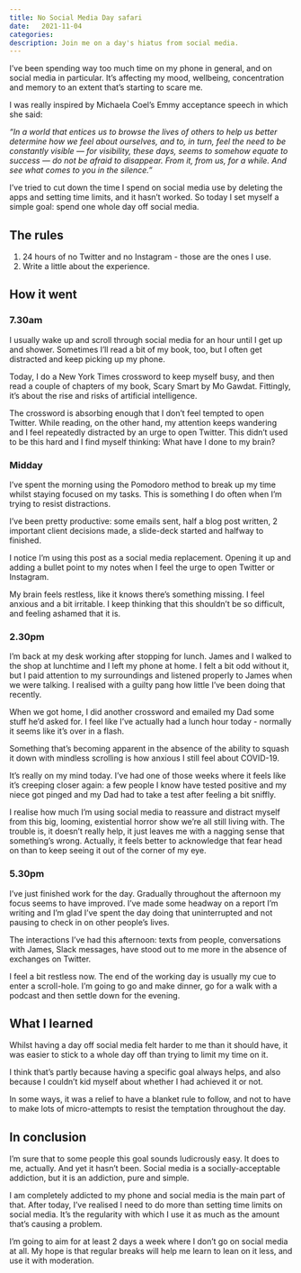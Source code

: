 ```yaml
---
title: No Social Media Day safari
date:   2021-11-04
categories:
description: Join me on a day's hiatus from social media.
---
```


I’ve been spending way too much time on my phone in general, and on social media in particular. It’s affecting my mood, wellbeing, concentration and memory to an extent that’s starting to scare me. 

I was really inspired by Michaela Coel’s Emmy acceptance speech in which she said:

_“In a world that entices us to browse the lives of others to help us better determine how we feel about ourselves, and to, in turn, feel the need to be constantly visible — for visibility, these days, seems to somehow equate to success — do not be afraid to disappear. From it, from us, for a while. And see what comes to you in the silence.”_

I’ve tried to cut down the time I spend on social media use by deleting the apps and setting time limits, and it hasn’t worked. So today I set myself a simple goal: spend one whole day off social media.

## The rules

1. 24 hours of no Twitter and no Instagram - those are the ones I use.
2. Write a little about the experience.

## How it went

### 7.30am

I usually wake up and scroll through social media for an hour until I get up and shower. Sometimes I’ll read a bit of my book, too, but I often get distracted and keep picking up my phone.

Today, I do a New York Times crossword to keep myself busy, and then read a couple of chapters of my book, Scary Smart by Mo Gawdat. Fittingly, it’s about the rise and risks of artificial intelligence.

The crossword is absorbing enough that I don’t feel tempted to open Twitter. While reading, on the other hand, my attention keeps wandering and I feel repeatedly distracted by an urge to open Twitter. This didn’t used to be this hard and I find myself thinking: What have I done to my brain?

### Midday

I’ve spent the morning using the Pomodoro method to break up my time whilst staying focused on my tasks. This is something I do often when I’m trying to resist distractions.

I’ve been pretty productive: some emails sent, half a blog post written, 2 important client decisions made, a slide-deck started and halfway to finished.

I notice I’m using this post as a social media replacement. Opening it up and adding a bullet point to my notes when I feel the urge to open Twitter or Instagram.

My brain feels restless, like it knows there’s something missing. I feel anxious and a bit irritable. I keep thinking that this shouldn’t be so difficult, and feeling ashamed that it is. 

### 2.30pm

I’m back at my desk working after stopping for lunch. 
James and I walked to the shop at lunchtime and I left my phone at home. I felt a bit odd without it, but I paid attention to my surroundings and listened properly to James when we were talking. I realised with a guilty pang how little I’ve been doing that recently.

When we got home, I did another crossword and emailed my Dad some stuff he’d asked for. I feel like I’ve actually had a lunch hour today - normally it seems like it’s over in a flash.

Something that’s becoming apparent in the absence of the ability to squash it down with mindless scrolling is how anxious I still feel about COVID-19. 

It’s really on my mind today. I’ve had one of those weeks where it feels like it’s creeping closer again: a few people I know have tested positive and my niece got pinged and my Dad had to take a test after feeling a bit sniffly.

I realise how much I’m using social media to reassure and distract myself from this big, looming, existential horror show we’re all still living with. The trouble is, it doesn’t really help, it just leaves me with a nagging sense that something’s wrong. Actually, it feels better to acknowledge that fear head on than to keep seeing it out of the corner of my eye. 

### 5.30pm

I’ve just finished work for the day. Gradually throughout the afternoon my focus seems to have improved. I’ve made some headway on a report I’m writing and I’m glad I’ve spent the day doing that uninterrupted and not pausing to check in on other people’s lives.

The interactions I’ve had this afternoon: texts from people, conversations with James, Slack messages, have stood out to me more in the absence of exchanges on Twitter.

I feel a bit restless now. The end of the working day is usually my cue to enter a scroll-hole. I’m going to go and make dinner, go for a walk with a podcast and then settle down for the evening.

## What I learned

Whilst having a day off social media felt harder to me than it should have, it was easier to stick to a whole day off than trying to limit my time on it.

I think that’s partly because having a specific goal always helps, and also because I couldn’t kid myself about whether I had achieved it or not.

In some ways, it was a relief to have a blanket rule to follow, and not to have to make lots of micro-attempts to resist the temptation throughout the day.

## In conclusion

I’m sure that to some people this goal sounds ludicrously easy. It does to me, actually. And yet it hasn’t been. Social media is a socially-acceptable addiction, but it is an addiction, pure and simple.

I am completely addicted to my phone and social media is the main part of that. 
After today, I’ve realised I need to do more than setting time limits on social media. It’s the regularity with which I use it as much as the amount that’s causing a problem.

I’m going to aim for at least 2 days a week where I don’t go on social media at all. My hope is that regular breaks will help me learn to lean on it less, and use it with moderation.


